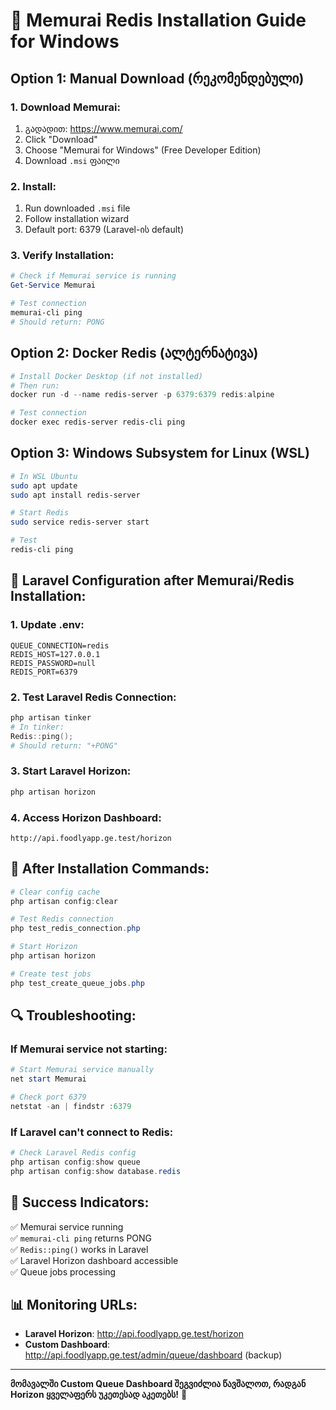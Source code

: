 # 🚀 Memurai Redis Installation Guide for Windows

## Option 1: Manual Download (რეკომენდებული)

### 1. Download Memurai:
1. გადადით: https://www.memurai.com/
2. Click "Download" 
3. Choose "Memurai for Windows" (Free Developer Edition)
4. Download `.msi` ფაილი

### 2. Install:
1. Run downloaded `.msi` file
2. Follow installation wizard
3. Default port: 6379 (Laravel-ის default)

### 3. Verify Installation:
```powershell
# Check if Memurai service is running
Get-Service Memurai

# Test connection
memurai-cli ping
# Should return: PONG
```

## Option 2: Docker Redis (ალტერნატივა)

```powershell
# Install Docker Desktop (if not installed)
# Then run:
docker run -d --name redis-server -p 6379:6379 redis:alpine

# Test connection
docker exec redis-server redis-cli ping
```

## Option 3: Windows Subsystem for Linux (WSL)

```bash
# In WSL Ubuntu
sudo apt update
sudo apt install redis-server

# Start Redis
sudo service redis-server start

# Test
redis-cli ping
```

## 🔧 Laravel Configuration after Memurai/Redis Installation:

### 1. Update .env:
```env
QUEUE_CONNECTION=redis
REDIS_HOST=127.0.0.1
REDIS_PASSWORD=null
REDIS_PORT=6379
```

### 2. Test Laravel Redis Connection:
```powershell
php artisan tinker
# In tinker:
Redis::ping();
# Should return: "+PONG"
```

### 3. Start Laravel Horizon:
```powershell
php artisan horizon
```

### 4. Access Horizon Dashboard:
```
http://api.foodlyapp.ge.test/horizon
```

## 🎯 After Installation Commands:

```powershell
# Clear config cache
php artisan config:clear

# Test Redis connection
php test_redis_connection.php

# Start Horizon
php artisan horizon

# Create test jobs
php test_create_queue_jobs.php
```

## 🔍 Troubleshooting:

### If Memurai service not starting:
```powershell
# Start Memurai service manually
net start Memurai

# Check port 6379
netstat -an | findstr :6379
```

### If Laravel can't connect to Redis:
```powershell
# Check Laravel Redis config
php artisan config:show queue
php artisan config:show database.redis
```

## 🎉 Success Indicators:

✅ Memurai service running  
✅ `memurai-cli ping` returns PONG  
✅ `Redis::ping()` works in Laravel  
✅ Laravel Horizon dashboard accessible  
✅ Queue jobs processing  

## 📊 Monitoring URLs:

- **Laravel Horizon**: http://api.foodlyapp.ge.test/horizon
- **Custom Dashboard**: http://api.foodlyapp.ge.test/admin/queue/dashboard (backup)

---

**მომავალში Custom Queue Dashboard შეგვიძლია წავშალოთ, რადგან Horizon ყველაფერს უკეთესად აკეთებს!** 🚀
